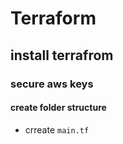 # Terraform
## install terrafrom
### secure aws keys
#### create folder structure 

- crreate `main.tf`